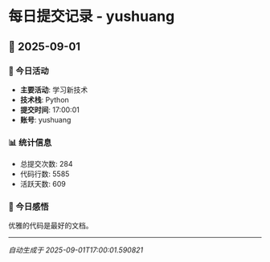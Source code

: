 # 每日提交记录 - yushuang

## 📅 2025-09-01

### 🎯 今日活动
- **主要活动**: 学习新技术
- **技术栈**: Python
- **提交时间**: 17:00:01
- **账号**: yushuang

### 📊 统计信息
- 总提交次数: 284
- 代码行数: 5585
- 活跃天数: 609

### 💭 今日感悟
优雅的代码是最好的文档。

---
*自动生成于 2025-09-01T17:00:01.590821*

